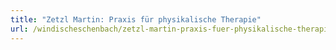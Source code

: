 ```yaml
---
title: "Zetzl Martin: Praxis für physikalische Therapie"
url: /windischeschenbach/zetzl-martin-praxis-fuer-physikalische-therapie/
---
```


